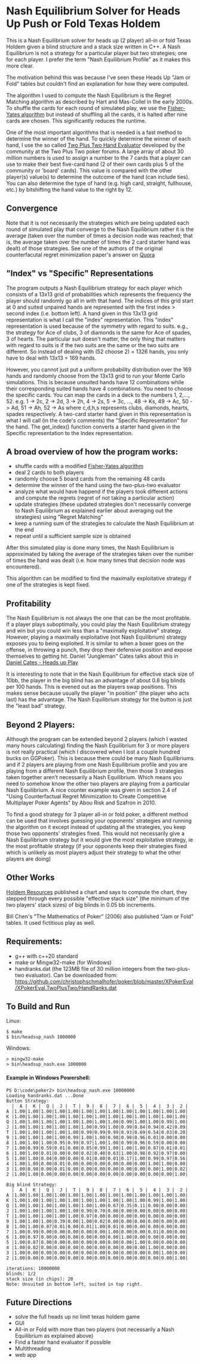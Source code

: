 # Nash Equilibrium Solver for Heads Up Push or Fold Texas Holdem

This is a Nash Equilibrium solver for heads up (2 player) all-in or fold Texas Holdem given a blind structure and a stack size written in C++.  A Nash Equilibrium is not a strategy for a particular player but two strategies; one for each player. I prefer the term "Nash Equilibrium Profile" as it makes this more clear.

The motivation behind this was because I've seen these Heads Up "Jam or Fold" tables but couldn't find an explanation for how they were computed.

The algorithm I used to compute the Nash Equilibrium is the Regret Matching algorithm as described by Hart and Mas-Collel in the early 2000s. To shuffle the cards for each round of simulated play, we use the [Fisher-Yates algorithm](https://en.wikipedia.org/wiki/Fisher%E2%80%93Yates_shuffle) but instead of shuffling all the cards, it is halted after nine cards are chosen. This significantly reduces the runtime.

One of the most important algorithms that is needed is a fast method to determine the winner of the hand. To quickly determine the winner of each hand, I use the so called [Two Plus Two Hand Evaluator](https://github.com/tangentforks/TwoPlusTwoHandEvaluator) developed by the community at the Two Plus Two poker forums. A large array of about 30 million numbers is used to assign a number to the 7 cards that a player can use to make their best five-card hand (2 of their own cards plus 5 of the community or 'board' cards).  This value is compared with the other player(s) value(s) to determine the outcome of the hand (can include ties). You can also determine the type of hand (e.g. high card, straight, fullhouse, etc.) by bitshifting the hand value to the right by 12.


## Convergence
Note that it is not necessarily the strategies which are being updated each round of simulated play that converge to the Nash Equilibrium rather it is the average (taken over the number of times a decision node was reached; that is, the average taken over the number of times the 2 card starter hand was dealt) of those strategies. See one of the authors of the original counterfacutal regret minimization paper's answer on [Quora](https://www.quora.com/What-is-an-intuitive-explanation-of-counterfactual-regret-minimization/answer/Michael-Johanson-2?ch=10&oid=9932436&share=8c0546a0&srid=MiWr&target_type=answer)

## "Index" vs "Specific" Representations
The program outputs a Nash Equilibrium strategy for each player which consists of a 13x13 grid of probabilities which represents the frequency the player should randomly go all in with that hand. The indices of this grid start at 0 and suited unpaired hands are represented with the first index > second index (i.e. bottom left). A hand given in this 13x13 grid representation is what I call the "index" representation. This "index" representation is used because of the symmetry with regard to suits. e.g., the strategy for Ace of clubs, 3 of diamonds is the same for Ace of spades, 3 of hearts. The particular suit doesn't matter, the only thing that matters with regard to suits is if the two suits are the same or the two suits are different. So instead of dealing with (52 choose 2) = 1326 hands, you only have to deal with 13x13 = 169 hands. 

However, you cannot just put a uniform probability distribution over the 169 hands and randomly choose from the 13x13 grid to run your Monte Carlo simulations.  This is because unsuited hands have 12 combinations while their corresponding suited hands have 4 combinations. You need to choose the specific cards. You can map the cards in a deck to the numbers 1, 2,..., 52.  e.g. 1 -> 2c, 2 -> 2d, 3 -> 2h, 4 -> 2s, 5 -> 3c, ..., 48 -> Ks, 49 -> Ac, 50 -> Ad, 51 -> Ah, 52 -> As where c,d,h,s represents clubs, diamonds, hearts, spades respectively.  A two-card starter hand given in this representation is what I will call (in the code's comments) the "Specific Representation" for the hand.  The get_index() function converts a starter hand given in the Specific representation to the Index representation.

## A broad overview of how the program works:

- shuffle cards with a modified [Fisher-Yates algorithm](https://en.wikipedia.org/wiki/Fisher%E2%80%93Yates_shuffle)
- deal 2 cards to both players
- randomly choose 5 board cards from the remaining 48 cards
- determine the winner of the hand using the two-plus-two evaluator
- analyze what would have happend if the players took different actions and compute the regrets (regret of not taking a particular action)
- update strategies (these updated strategies don't necessarily converge to Nash Equilibrium as explained earlier about averaging out the strategies) using "Regret Matching"
- keep a running sum of the strategies to calculate the Nash Equilibrium at the end
- repeat until a sufficient sample size is obtained

After this simulated play is done many times, the Nash Equilibrium is approximated by taking the average of the strategies taken over the number of times the hand was dealt (i.e. how many times that decision node was encountered).  

This algorithm can be modified to find the maximally exploitative strategy if one of the strategies is kept fixed.

## Profitability

The Nash Equilibrium is not always the one that can be the most profitable. If a player plays suboptimally, you could play the Nash Equilibrium strategy and win but you could win less than a "maximally exploitative" strategy.  However, playing a maximally exploitative (not Nash Equilibrium) strategy exposes you to being exploited. It is similar to when a boxer goes on the offense, in throwing a punch, they drop their defensive position and expose themselves to getting hit. Daniel "Jungleman" Cates talks about this in [Daniel Cates - Heads up Play](https://www.youtube.com/watch?v=7OCfVuxNsdg)



It is interesting to note that in the Nash Equilibrium for effective stack size of 10bb, the player in the big blind has an advantage of about 0.8 big blinds per 100 hands. This is evened out as the players swap positions.  This makes sense because usually the player "in position" (the player who acts last) has the advantage. The Nash Equilibrium strategy for the button is just the "least bad" strategy.

## Beyond 2 Players:

Although the program can be extended beyond 2 players (which I wasted many hours calculating) finding the Nash Equilibrium for 3 or more players is not really practical (which I discovered when I lost a couple hundred bucks on GGPoker).  This is because there could be many Nash Equilibriums and if 2 players are playing from one Nash Equilibrium profile and you are playing from a different Nash Equilibrium profile, then those 3 strategies taken together aren't necessarily a Nash Equilibrium. Which means you need to somehow know the other two players are playing from a particular Nash Equilibrium. A nice counter example was given in section 2.4 of "Using Counterfactual Regret Minimization to Create Competitive Multiplayer Poker Agents" by Abou Risk and Szafron in 2010.

To find a good strategy for 3 player all-in or fold poker, a different method can be used that involves guessing your opponents' strategies and running the algorithm on it except instead of updating all the strategies, you keep those two opponents' strategies fixed. This would not necessarily give a Nash Equilibrium strategy but it would give the most exploitative strategy, ie the most profitable strategy (if your opponents keep their strategies fixed which is unlikely as most players adjust their strategy to what the other players are doing)

## Other Works

[Holdem Resources](https://www.holdresources.net) published a chart and says to compute the chart, they stepped through every possible "effective stack size" (the minimum of the two players' stack sizes) of big blinds in 0.05 bb increments.

Bill Chen's "The Mathematics of Poker" (2006) also published "Jam or Fold" tables. It used fictitious play as well.

## Requirements: 

- g++ with c++20 standard
- make or Mingw32-make (for Windows)
- handranks.dat (the 123MB file of 30 million integers from the two-plus-two evaluator).
  Can be downloaded from: https://github.com/christophschmalhofer/poker/blob/master/XPokerEval/XPokerEval.TwoPlusTwo/HandRanks.dat

## To Build and Run

Linux:

    $ make
    $ bin/headsup_nash 1000000
    
Windows:

    > mingw32-make
    > bin\headsup_nash.exe 1000000
    
#### Example in Windows Powershell:
```
PS D:\code\poker2> bin\headsup_nash.exe 10000000
Loading handranks.dat ...Done
Button Strategy:
  |  A |  K |  Q |  J |  T |  9 |  8 |  7 |  6 |  5 |  4 |  3 |  2 |
A |1.00|1.00|1.00|1.00|1.00|1.00|1.00|1.00|1.00|1.00|1.00|1.00|1.00|
K |1.00|1.00|1.00|1.00|1.00|1.00|1.00|1.00|1.00|1.00|1.00|1.00|1.00|
Q |1.00|1.00|1.00|1.00|1.00|1.00|1.00|1.00|0.99|1.00|1.00|0.99|1.00|
J |1.00|1.00|1.00|1.00|1.00|1.00|0.99|1.00|0.99|0.84|0.94|0.42|0.09|
T |1.00|1.00|1.00|1.00|1.00|0.99|0.99|0.99|0.93|0.69|0.54|0.03|0.20|
9 |1.00|1.00|1.00|1.00|0.99|1.00|1.00|0.98|0.98|0.96|0.01|0.00|0.00|
8 |1.00|1.00|1.00|0.95|0.99|0.97|1.00|1.00|0.99|0.96|0.59|0.00|0.00|
7 |1.00|0.99|0.59|0.01|0.00|0.85|0.99|1.00|1.00|1.00|0.87|0.01|0.01|
6 |1.00|1.00|0.01|0.00|0.00|0.02|0.48|0.63|1.00|0.98|0.92|0.97|0.00|
5 |1.00|1.00|0.04|0.00|0.00|0.01|0.00|0.01|0.17|1.00|0.99|0.97|0.56|
4 |1.00|1.00|0.00|0.01|0.00|0.00|0.00|0.00|0.00|0.00|1.00|1.00|0.00|
3 |1.00|0.98|0.00|0.01|0.00|0.00|0.00|0.00|0.00|0.00|0.00|1.00|0.02|
2 |1.00|1.00|0.00|0.00|0.00|0.00|0.00|0.00|0.00|0.00|0.00|0.00|1.00|

Big blind Strategy:
  |  A |  K |  Q |  J |  T |  9 |  8 |  7 |  6 |  5 |  4 |  3 |  2 |
A |1.00|1.00|1.00|1.00|1.00|1.00|1.00|1.00|1.00|1.00|1.00|1.00|1.00|
K |1.00|1.00|1.00|1.00|1.00|1.00|1.00|1.00|1.00|1.00|0.99|1.00|1.00|
Q |1.00|1.00|1.00|1.00|1.00|1.00|1.00|0.67|0.35|0.11|0.00|0.00|0.00|
J |1.00|1.00|1.00|1.00|1.00|0.99|0.70|0.06|0.00|0.00|0.00|0.00|0.00|
T |1.00|1.00|1.00|1.00|1.00|0.97|0.00|0.00|0.00|0.00|0.00|0.00|0.00|
9 |1.00|1.00|1.00|0.39|0.00|1.00|0.02|0.00|0.00|0.00|0.00|0.00|0.00|
8 |1.00|1.00|0.07|0.01|0.00|0.01|1.00|0.01|0.00|0.00|0.00|0.00|0.00|
7 |1.00|0.99|0.00|0.00|0.00|0.00|0.00|1.00|0.00|0.00|0.01|0.00|0.00|
6 |1.00|0.97|0.00|0.00|0.00|0.00|0.00|0.00|1.00|0.00|0.00|0.00|0.00|
5 |1.00|0.87|0.00|0.00|0.00|0.00|0.00|0.00|0.00|1.00|0.00|0.00|0.00|
4 |1.00|0.02|0.00|0.00|0.00|0.00|0.00|0.00|0.00|0.00|1.00|0.00|0.00|
3 |1.00|0.00|0.00|0.00|0.00|0.00|0.00|0.00|0.00|0.00|0.00|1.00|0.00|
2 |1.00|0.00|0.00|0.00|0.00|0.00|0.00|0.00|0.00|0.00|0.00|0.00|1.00|

iterations: 10000000
blinds: 1/2
stack size (in chips): 20
Note: Unsuited in bottom left, suited in top right.
```

## Future Directions

- solve the full heads up no limit texas holdem game
- GUI
- All-in or Fold with more than two players (not necessarily a Nash Equilibrium as explained above)
- Find a faster hand evaluator if possible
- Multithreading
- web app
